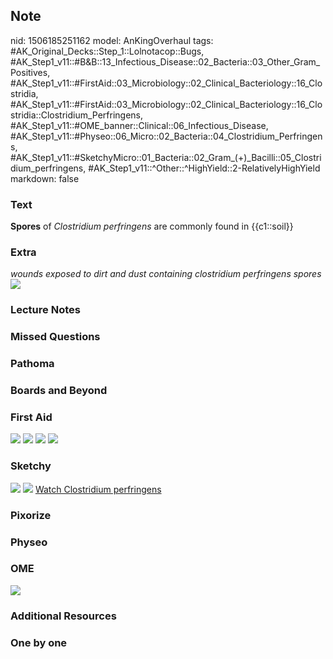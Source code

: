 ## Note
nid: 1506185251162
model: AnKingOverhaul
tags: #AK_Original_Decks::Step_1::Lolnotacop::Bugs, #AK_Step1_v11::#B&B::13_Infectious_Disease::02_Bacteria::03_Other_Gram_Positives, #AK_Step1_v11::#FirstAid::03_Microbiology::02_Clinical_Bacteriology::16_Clostridia, #AK_Step1_v11::#FirstAid::03_Microbiology::02_Clinical_Bacteriology::16_Clostridia::Clostridium_Perfringens, #AK_Step1_v11::#OME_banner::Clinical::06_Infectious_Disease, #AK_Step1_v11::#Physeo::06_Micro::02_Bacteria::04_Clostridium_Perfringens, #AK_Step1_v11::#SketchyMicro::01_Bacteria::02_Gram_(+)_Bacilli::05_Clostridium_perfringens, #AK_Step1_v11::^Other::^HighYield::2-RelativelyHighYield
markdown: false

### Text
<b>Spores</b> of <i>Clostridium perfringens</i> are commonly found
in {{c1::soil}}

### Extra
<div>
  <i>wounds exposed to dirt and dust containing clostridium
  perfringens spores</i>
</div><img src="paste-23527830847954.jpg">

### Lecture Notes


### Missed Questions


### Pathoma


### Boards and Beyond


### First Aid
<img src="tmpx3009x3c.png"> <img src="tmp5ftfzv08.png"> <img src=
"tmplnjut215.png"> <img src="tmpnjxq08ik.png">

### Sketchy
<img src="paste-505079564075009.jpg"> <img src=
"paste-754e7b0e173fe19de276f8666935e81681978fdf.png"> <a href=
"https://dashboard.sketchy.com/study/medical/courses/medical-microbiology/units/medical-microbiology-bacteria/videos/medical-microbiology-bacteria-gram-positive-bacilli-clostridium-perfringens?utm_source=anki&utm_medium=partnership&utm_campaign=february_update&utm_content=medical">
Watch Clostridium perfringens</a>

### Pixorize


### Physeo


### OME
<div class="ome-widget">
  <a href=
  "https://onlinemeded.org/spa/infectious-disease?ref=anki"><img src="_OME_AnkiFlashcards_Topic_4.png"></a>
</div>

### Additional Resources


### One by one

